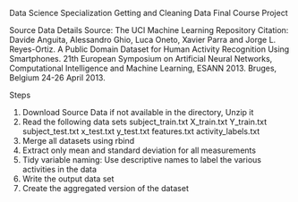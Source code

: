 Data Science Specialization
Getting and Cleaning Data 
Final Course Project

Source Data Details
Source: The UCI Machine Learning Repository
Citation: Davide Anguita, Alessandro Ghio, Luca Oneto, Xavier Parra and Jorge L. Reyes-Ortiz. A Public Domain Dataset for Human Activity Recognition Using Smartphones. 21th European Symposium on Artificial Neural Networks, Computational Intelligence and Machine Learning, ESANN 2013. Bruges, Belgium 24-26 April 2013.

Steps
1. Download Source Data if not available in the directory, Unzip it 
2. Read the following data sets 
subject_train.txt
X_train.txt
Y_train.txt
subject_test.txt
x_test.txt
y_test.txt
features.txt
activity_labels.txt
3. Merge all datasets using rbind
4. Extract only mean and standard deviation for all measurements 
5. Tidy variable naming: Use descriptive names to label the various activities in the data
6. Write the output data set
7. Create the aggregated version of the dataset
